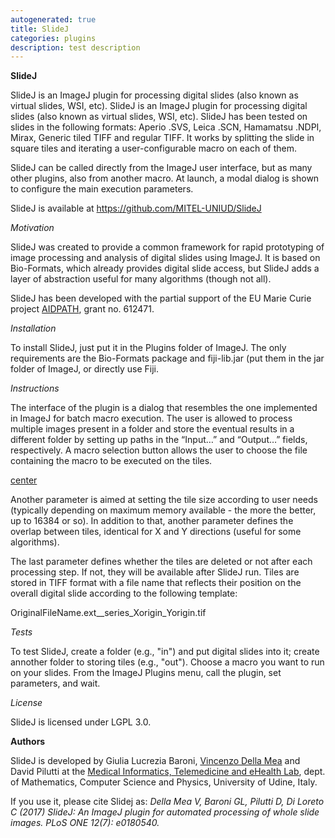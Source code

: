 ```yaml
---
autogenerated: true
title: SlideJ
categories: plugins
description: test description
---
```


**SlideJ**

SlideJ is an ImageJ plugin for processing digital slides (also known as virtual slides, WSI, etc). SlideJ is an ImageJ plugin for processing digital slides (also known as virtual slides, WSI, etc). SlideJ has been tested on slides in the following formats: Aperio .SVS, Leica .SCN, Hamamatsu .NDPI, Mirax, Generic tiled TIFF and regular TIFF. It works by splitting the slide in square tiles and iterating a user-configurable macro on each of them.

SlideJ can be called directly from the ImageJ user interface, but as many other plugins, also from another macro. At launch, a modal dialog is shown to configure the main execution parameters.

SlideJ is available at https://github.com/MITEL-UNIUD/SlideJ

*Motivation*

SlideJ was created to provide a common framework for rapid prototyping of image processing and analysis of digital slides using ImageJ. It is based on Bio-Formats, which already provides digital slide access, but SlideJ adds a layer of abstraction useful for many algorithms (though not all).

SlideJ has been developed with the partial support of the EU Marie Curie project [AIDPATH](http://aidpath.eu), grant no. 612471.

*Installation*

To install SlideJ, just put it in the Plugins folder of ImageJ. The only requirements are the Bio-Formats package and fiji-lib.jar (put them in the jar folder of ImageJ, or directly use Fiji.

*Instructions*

The interface of the plugin is a dialog that resembles the one implemented in ImageJ for batch macro execution. The user is allowed to process multiple images present in a folder and store the eventual results in a different folder by setting up paths in the “Input…” and “Output…” fields, respectively. A macro selection button allows the user to choose the file containing the macro to be executed on the tiles.

[center](File_SlideJdialog.png)

Another parameter is aimed at setting the tile size according to user needs (typically depending on maximum memory available - the more the better, up to 16384 or so). In addition to that, another parameter defines the overlap between tiles, identical for X and Y directions (useful for some algorithms).

The last parameter defines whether the tiles are deleted or not after each processing step. If not, they will be available after SlideJ run. Tiles are stored in TIFF format with a file name that reflects their position on the overall digital slide according to the following template:

OriginalFileName.ext\_\_series\_Xorigin\_Yorigin.tif

*Tests*

To test SlideJ, create a folder (e.g., "in") and put digital slides into it; create annother folder to storing tiles (e.g., "out"). Choose a macro you want to run on your slides. From the ImageJ Plugins menu, call the plugin, set parameters, and wait.

*License*

SlideJ is licensed under LGPL 3.0.

**Authors**

SlideJ is developed by Giulia Lucrezia Baroni, [Vincenzo Della Mea](http://users.dimi.uniud.it/~vincenzo.dellamea/) and David Pilutti at the [Medical Informatics, Telemedicine and eHealth Lab](http://mitel.dimi.uniud.it/), dept. of Mathematics, Computer Science and Physics, University of Udine, Italy.

If you use it, please cite Slidej as: *Della Mea V, Baroni GL, Pilutti D, Di Loreto C (2017) SlideJ: An ImageJ plugin for automated processing of whole slide images. PLoS ONE 12(7): e0180540.*
